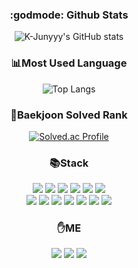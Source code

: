 <div align="center">

  ### :godmode: Github Stats
  
  ![K-Junyyy's GitHub stats](https://github-readme-stats.vercel.app/api?username=JangJaeuk&show_icons=true&theme=tokyonight) 
  
  ### 📊Most Used Language
  
  ![Top Langs](https://github-readme-stats.vercel.app/api/top-langs/?username=JangJaeuk&layout=Demo&theme=tokyonight)
  
  ### 🥇Baekjoon Solved Rank
  
  [![Solved.ac Profile](http://mazassumnida.wtf/api/v2/generate_badge?boj=enrtja5980)](https://solved.ac/enrtja5980)
  
  ### :books:Stack
  
  <img src="https://img.shields.io/badge/JavaScript-F7DF1E?style=flat-square&logo=JavaScript&logoColor=white"/>
  <img src="https://img.shields.io/badge/HTML-E34F26?style=flat-square&logo=HTML5&logoColor=white"/>
  <img src="https://img.shields.io/badge/CSS-1572B6?style=flat-square&logo=CSS3&logoColor=white"/>
  <img src="https://img.shields.io/badge/C-A8B9CC?style=flat-square&logo=C&logoColor=white"/>
  <img src="https://img.shields.io/badge/Python-3776AB?style=flat-square&logo=Python&logoColor=white"/>
  <img src="https://img.shields.io/badge/Java-007396?style=flat-square&logo=Java&logoColor=white"/>
  <br/>
  <img src="https://img.shields.io/badge/React-61DAFB?style=flat-square&logo=React&logoColor=white"/>
  <img src="https://img.shields.io/badge/ReactNative-61DAFB?style=flat-square&logo=React&logoColor=white"/>
  <img src="https://img.shields.io/badge/Flask-000000?style=flat-square&logo=Flask&logoColor=white"/>
  <img src="https://img.shields.io/badge/MySQL-4479A1?style=flat-square&logo=MySQL&logoColor=white"/>
  <img src="https://img.shields.io/badge/MongoDB-47A248?style=flat-square&logo=MongoDB&logoColor=white"/>
  <img src="https://img.shields.io/badge/Docker-2496ED?style=flat-square&logo=Docker&logoColor=white"/>
  <img src="https://img.shields.io/badge/aws-232F3E?style=flat-square&logo=Amazon AWS&logoColor=white"/>
  
  ### :hand:ME

  <a href="mailto:junj.dev@gmail.com"><img src="https://img.shields.io/badge/Gmail-EA4335?style=flat-square&logo=Gmail&logoColor=white"/></a>
  <a href="https://c4u-rdav.tistory.com" target="_blank"><img src="https://img.shields.io/badge/Blog-000000?style=flat-square&logo=Tistory&logoColor=white"/></a>
  <a href="https://branched-find-15a.notion.site/Jang-Jaeuk-54e124df052342fa9131fc543d9e1e4d" target="_blank"><img src="https://img.shields.io/badge/Portfolio-000000?style=flat-square&logo=Notion&logoColor=white"/></a>

</div>
